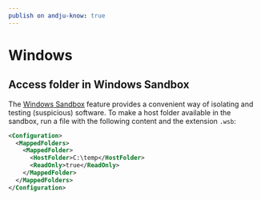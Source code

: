 ```yaml
---
publish on andju-know: true
---
```

# Windows

## Access folder in Windows Sandbox
The [Windows Sandbox](https://learn.microsoft.com/en-us/windows/security/application-security/application-isolation/windows-sandbox/) feature provides a convenient way of isolating and testing (suspicious) software. To make a host folder available in the sandbox, run a file with the following content and the extension `.wsb`:
```xml
<Configuration>
  <MappedFolders>
    <MappedFolder>
      <HostFolder>C:\temp</HostFolder>
      <ReadOnly>true</ReadOnly>
    </MappedFolder>
  </MappedFolders>
</Configuration>
```
